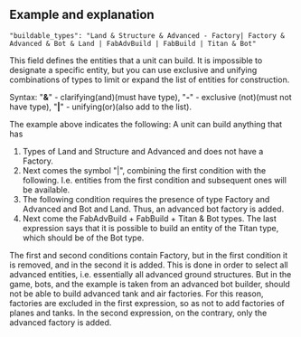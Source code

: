 ## Example and explanation

    "buildable_types": "Land & Structure & Advanced - Factory| Factory & Advanced & Bot & Land | FabAdvBuild | FabBuild | Titan & Bot"
This field defines the entities that a unit can build. It is impossible to designate a specific entity, but you can use exclusive and unifying combinations of types to limit or expand the list of entities for construction.

Syntax: "**&**" - clarifying(and)(must have type), "**-**" - exclusive (not)(must not have type), "**|**" - unifying(or)(also add to the list).

The example above indicates the following:
A unit can build anything that has

1. Types of Land and Structure and Advanced and does not have a Factory.
2. Next comes the symbol "|", combining the first condition with the following. I.e. entities from the first condition and subsequent ones will be available.
3. The following condition requires the presence of type Factory and Advanced and Bot and Land. Thus, an advanced bot factory is added.
4. Next come the FabAdvBuild + FabBuild + Titan & Bot types. The last expression says that it is possible to build an entity of the Titan type, which should be of the Bot type.

The first and second conditions contain Factory, but in the first condition it is removed, and in the second it is added. This is done in order to select all advanced entities, i.e. essentially all advanced ground structures. But in the game, bots, and the example is taken from an advanced bot builder, should not be able to build advanced tank and air factories. For this reason, factories are excluded in the first expression, so as not to add factories of planes and tanks. In the second expression, on the contrary, only the advanced factory is added.
